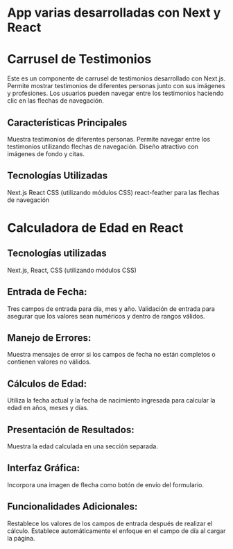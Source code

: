 # App varias desarrolladas con Next y React

# Carrusel de Testimonios
Este es un componente de carrusel de testimonios desarrollado con Next.js. Permite mostrar testimonios de diferentes personas junto con sus imágenes y profesiones. Los usuarios pueden navegar entre los testimonios haciendo clic en las flechas de navegación.

## Características Principales
Muestra testimonios de diferentes personas.
Permite navegar entre los testimonios utilizando flechas de navegación.
Diseño atractivo con imágenes de fondo y citas.

## Tecnologías Utilizadas
Next.js
React
CSS (utilizando módulos CSS)
react-feather para las flechas de navegación

# Calculadora de Edad en React

## Tecnologías utilizadas
Next.js, React, CSS (utilizando módulos CSS)

 ## Entrada de Fecha:
Tres campos de entrada para día, mes y año.
Validación de entrada para asegurar que los valores sean numéricos y dentro de rangos válidos.
 ## Manejo de Errores:
Muestra mensajes de error si los campos de fecha no están completos o contienen valores no válidos.
 ## Cálculos de Edad:
Utiliza la fecha actual y la fecha de nacimiento ingresada para calcular la edad en años, meses y días.
 ## Presentación de Resultados:
Muestra la edad calculada en una sección separada.
 ## Interfaz Gráfica:
Incorpora una imagen de flecha como botón de envío del formulario.
 ## Funcionalidades Adicionales:
Restablece los valores de los campos de entrada después de realizar el cálculo.
Establece automáticamente el enfoque en el campo de día al cargar la página.